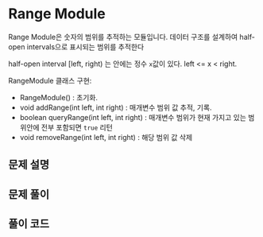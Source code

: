 # Range Module

Range Module은 숫자의 범위를 추적하는 모듈입니다. 데이터 구조를 설계하여 half-open intervals으로 표시되는 범위를 추적한다

half-open interval [left, right) 는 안에는 정수 `x`값이 있다. left <= x < right.

RangeModule 클래스 구현:

- RangeModule() : 초기화.
- void addRange(int left, int right) : 매개변수 범위 값 추적, 기록.
- boolean queryRange(int left, int right) : 매개변수 범위가 현재 가지고 있는 범위안에 전부 포함되면 `true` 리턴
- void removeRange(int left, int right) : 해당 범위 값 삭제

## 문제 설명

## 문제 풀이

## 풀이 코드

```java

```
